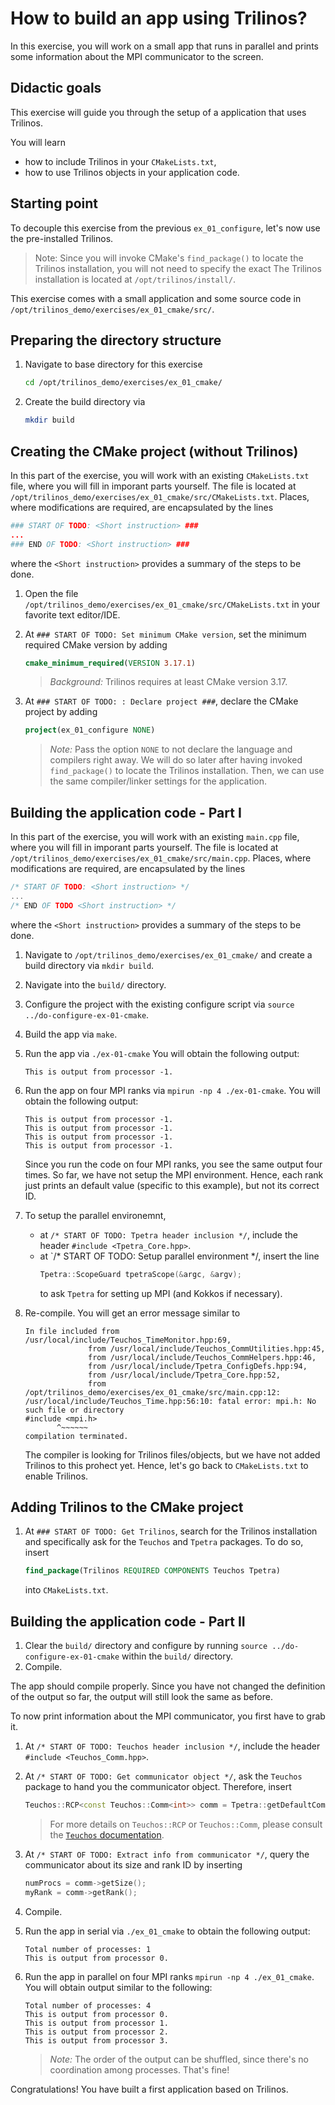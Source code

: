 # How to build an app using Trilinos?

In this exercise, you will work on a small app that runs in parallel and prints some information about the MPI communicator to the screen.

## Didactic goals

This exercise will guide you through the setup of a application that uses Trilinos.

You will learn

- how to include Trilinos in your `CMakeLists.txt`,
- how to use Trilinos objects in your application code.

## Starting point

To decouple this exercise from the previous `ex_01_configure`,
let's now use the pre-installed Trilinos.

> Note: Since you will invoke CMake's `find_package()` to locate the Trilinos installation,
you will not need to specify the exact
The Trilinos installation is located at `/opt/trilinos/install/`.

This exercise comes with a small application and some source code in `/opt/trilinos_demo/exercises/ex_01_cmake/src/`.

## Preparing the directory structure

1. Navigate to base directory for this exercise

   ```bash
   cd /opt/trilinos_demo/exercises/ex_01_cmake/
   ```

1. Create the build directory via

   ```bash
   mkdir build
   ```

## Creating the CMake project (without Trilinos)

In this part of the exercise, you will work with an existing `CMakeLists.txt` file, where you will fill in imporant parts yourself.
The file is located at `/opt/trilinos_demo/exercises/ex_01_cmake/src/CMakeLists.txt`.
Places, where modifications are required, are encapsulated by the lines

```cmake
### START OF TODO: <Short instruction> ###
...
### END OF TODO: <Short instruction> ###
```

where the `<Short instruction>` provides a summary of the steps to be done.

1. Open the file `/opt/trilinos_demo/exercises/ex_01_cmake/src/CMakeLists.txt` in your favorite text editor/IDE.
1. At `### START OF TODO: Set minimum CMake version`, set the minimum required CMake version by adding

   ```cmake
   cmake_minimum_required(VERSION 3.17.1)
   ```

   > _Background:_ Trilinos requires at least CMake version 3.17.

1. At `### START OF TODO: : Declare project ###`, declare the CMake project by adding

   ```cmake
   project(ex_01_configure NONE)
   ```

   > _Note:_ Pass the option `NONE` to not declare the language and compilers right away.
   We will do so later after having invoked `find_package()` to locate the Trilinos installation.
   Then, we can use the same compiler/linker settings for the application.

## Building the application code - Part I

In this part of the exercise, you will work with an existing `main.cpp` file, where you will fill in imporant parts yourself.
The file is located at `/opt/trilinos_demo/exercises/ex_01_cmake/src/main.cpp`.
Places, where modifications are required, are encapsulated by the lines

```cpp
/* START OF TODO: <Short instruction> */
...
/* END OF TODO <Short instruction> */
```

where the `<Short instruction>` provides a summary of the steps to be done.

1. Navigate to `/opt/trilinos_demo/exercises/ex_01_cmake/` and create a build directory via `mkdir build`.
1. Navigate into the `build/` directory.
1. Configure the project with the existing configure script via `source ../do-configure-ex-01-cmake`.
1. Build the app via `make`.
1. Run the app via `./ex-01-cmake`
   You will obtain the following output:

   ```
   This is output from processor -1.
   ```
1. Run the app on four MPI ranks via `mpirun -np 4 ./ex-01-cmake`.
   You will obtain the following output:

   ```
   This is output from processor -1.
   This is output from processor -1.
   This is output from processor -1.
   This is output from processor -1.
   ```

   Since you run the code on four MPI ranks, you see the same output four times.
   So far, we have not setup the MPI environment.
   Hence, each rank just prints an default value (specific to this example), but not its correct ID.

1. To setup the parallel environemnt,

   - at `/* START OF TODO: Tpetra header inclusion */`, include the header `#include <Tpetra_Core.hpp>`.
   - at `/* START OF TODO: Setup parallel environment */, insert the line
      ```c++
      Tpetra::ScopeGuard tpetraScope(&argc, &argv);
      ```
      to ask `Tpetra` for setting up MPI (and Kokkos if necessary).

1. Re-compile. You will get an error message similar to

   ```
   In file included from /usr/local/include/Teuchos_TimeMonitor.hpp:69,
                 from /usr/local/include/Teuchos_CommUtilities.hpp:45,
                 from /usr/local/include/Teuchos_CommHelpers.hpp:46,
                 from /usr/local/include/Tpetra_ConfigDefs.hpp:94,
                 from /usr/local/include/Tpetra_Core.hpp:52,
                 from /opt/trilinos_demo/exercises/ex_01_cmake/src/main.cpp:12:
   /usr/local/include/Teuchos_Time.hpp:56:10: fatal error: mpi.h: No such file or directory
   #include <mpi.h>
          ^~~~~~~
   compilation terminated.
   ```

   The compiler is looking for Trilinos files/objects, but we have not added Trilinos to this prohect yet.
   Hence, let's go back to `CMakeLists.txt` to enable Trilinos.

## Adding Trilinos to the CMake project

1. At `### START OF TODO: Get Trilinos`,
search for the Trilinos installation and specifically ask for the `Teuchos` and `Tpetra` packages.
To do so, insert

   ```cmake
   find_package(Trilinos REQUIRED COMPONENTS Teuchos Tpetra)
   ```

   into `CMakeLists.txt`.

## Building the application code - Part II

1. Clear the `build/` directory and configure by running `source ../do-configure-ex-01-cmake` within the `build/` directory.
1. Compile.

The app should compile properly.
Since you have not changed the definition of the output so far, the output will still look the same as before.

To now print information about the MPI communicator, you first have to grab it.

1. At `/* START OF TODO: Teuchos header inclusion */`, include the header `#include <Teuchos_Comm.hpp>`.

1. At `/* START OF TODO: Get communicator object */`, ask the `Teuchos` package to hand you the communicator object.
Therefore, insert

   ```c++
   Teuchos::RCP<const Teuchos::Comm<int>> comm = Tpetra::getDefaultComm();
   ```

   > For more details on `Teuchos::RCP` or `Teuchos::Comm`, please consult the [`Teuchos` documentation](https://trilinos.org/docs/dev/packages/teuchos/doc/html/index.html).

1. At `/* START OF TODO: Extract info from communicator */`, query the communicator about its size and rank ID by inserting

   ```c++
   numProcs = comm->getSize();
   myRank = comm->getRank();
   ```

1. Compile.

1. Run the app in serial via `./ex_01_cmake` to obtain the following output:

   ```
   Total number of processes: 1
   This is output from processor 0.
   ```

1. Run the app in parallel on four MPI ranks `mpirun -np 4 ./ex_01_cmake`. You will obtain output similar to the following:

   ```
   Total number of processes: 4
   This is output from processor 0.
   This is output from processor 1.
   This is output from processor 2.
   This is output from processor 3.
   ```

   > _Note:_ The order of the output can be shuffled, since there's no coordination among processes. That's fine!

Congratulations! You have built a first application based on Trilinos.
